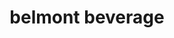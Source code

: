 ---
title: "belmont beverage"
url: /fort-wayne/belmont-beverage-west-state-boulevard/
shop: alcohol
---